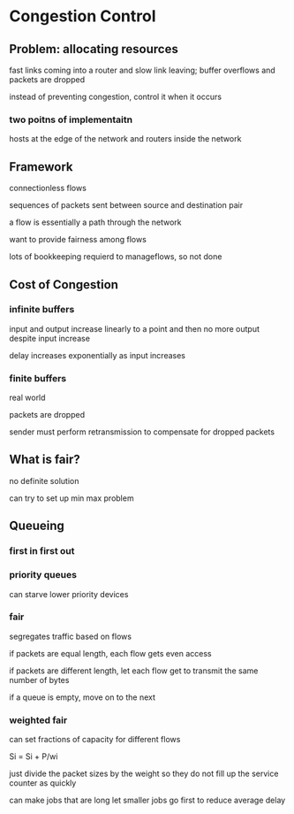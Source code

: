 # Congestion Control

## Problem: allocating resources

fast links coming into a router and slow link leaving; buffer overflows and packets are dropped

instead of preventing congestion, control it when it occurs

### two poitns of implementaitn

hosts at the edge of the network and routers inside the network

## Framework

connectionless flows

sequences of packets sent between source and destination pair

a flow is essentially a path through the network

want to provide fairness among flows

lots of bookkeeping requierd to manageflows, so not done

## Cost of Congestion

### infinite buffers

input and output increase linearly to a point and then no more output despite input increase

delay increases exponentially as input increases

### finite buffers 

real world

packets are dropped

sender must perform retransmission to compensate for dropped packets

## What is fair?

no definite solution 

can try to set up min max problem

## Queueing

### first in first out

### priority queues

can starve lower priority devices

### fair

segregates traffic based on flows

if packets are equal length, each flow gets even access

if packets are different length, let each flow get to transmit the same number of bytes

if a queue is empty, move on to the next

### weighted fair

can set fractions of capacity for different flows

Si = Si + P/wi

just divide the packet sizes by the weight so they do not fill up the service counter as quickly

can make jobs that are long let smaller jobs go first to reduce average delay








